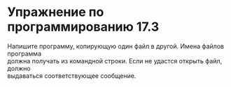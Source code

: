 # Упражнение по программированию 17.3  
Напишите программу, копирующую один файл в другой. Имена файлов программа  
должна получать из командной строки. Если не удастся открыть файл, должно  
выдаваться соответствующее сообщение.  
